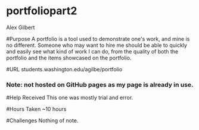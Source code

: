 # portfoliopart2
Alex Gilbert

#Purpose
A portfolio is a tool used to demonstrate one's work, and mine is no different. Someone who may want to hire me should be able to quickly and easily see what kind of work I can do, from the quality of both the portfolio and the items showcased on the portfolio.

#URL
students.washington.edu/agilbe/portfolio
<h3>Note: not hosted on GitHub pages as my page is already in use.</h3>

#Help Received
This one was mostly trial and error.

#Hours Taken
~10 hours

#Challenges
Nothing of note.